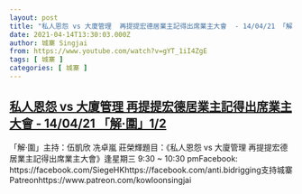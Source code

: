 ```yaml
---
layout: post
title: "私人恩怨 vs 大廈管理  再提提宏德居業主記得出席業主大會  - 14/04/21 「解‧圍」1/2"
date: 2021-04-14T13:30:03.000Z
author: 城寨 Singjai
from: https://www.youtube.com/watch?v=gYT_1iI4ZgE
tags: [ 城寨 ]
categories: [ 城寨 ]
---
```

<!--1618407003000-->
[私人恩怨 vs 大廈管理  再提提宏德居業主記得出席業主大會  - 14/04/21 「解‧圍」1/2](https://www.youtube.com/watch?v=gYT_1iI4ZgE)
------

<div>
「解‧圍」主持：伍凱欣 冼卓嵐 莊榮輝題目：《私人恩怨 vs 大廈管理  再提提宏德居業主記得出席業主大會》逢星期三 9:30 ~ 10:30 pmFacebook: https://facebook.com/SiegeHKhttps://facebook.com/anti.bidrigging支持城寨Patreonhttps://www.patreon.com/kowloonsingjai
</div>
